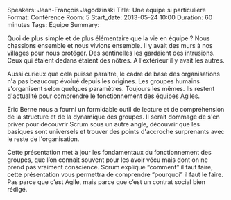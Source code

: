 Speakers: Jean-François Jagodzinski
Title: Une équipe si particulière
Format: Conférence
Room: 5
Start_date: 2013-05-24 10:00
Duration: 60 minutes
Tags: Équipe
Summary:

Quoi de plus simple et de plus élémentaire que la vie en équipe ?
Nous chassions ensemble et nous vivions ensemble.
Il y avait des murs à nos villages pour nous protéger.
Des sentinelles les gardaient des intrusions.
Ceux qui étaient dedans étaient des nôtres.
A l'extérieur il y avait les autres. 

Aussi curieux que cela puisse paraître, le cadre de base des organisations n'a pas beaucoup évolué depuis les origines.
Les groupes humains s'organisent selon quelques paramètres.
Toujours les mêmes.
Ils restent d'actualité pour comprendre le fonctionnement des équipes Agiles.

Eric Berne nous a fourni un formidable outil de lecture  et de compréhension de la structure et de la dynamique des groupes.
Il serait dommage de s'en priver pour découvrir Scrum sous un autre angle, découvrir que les basiques sont universels et  trouver des points d'accroche surprenants avec le reste de l'organisation.

Cette présentation met à jour les fondamentaux du fonctionnement des groupes, que l’on connait souvent pour les avoir vécu mais dont on ne prend pas vraiment conscience. Scrum explique “comment” il faut faire, cette présentation vous permettra de comprendre “pourquoi” il faut le faire.
Pas parce que c’est Agile, mais parce que c’est un contrat social bien rédigé.
